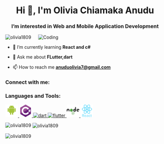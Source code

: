 <h1 align="center">Hi 👋, I'm Olivia Chiamaka Anudu</h1>
<h3 align="center">I’m interested in Web and Mobile Application Development</h3>
<img align="right" alt= "Coding" width="400" src="" >

<p align="left"> <img src="https://github.com/Olivia1809/Olivia1809/blob/main/programmer.gif" alt="olivia1809" /> </p>

- 🌱 I’m currently learning **React and c#**

- 💬 Ask me about **FLutter,dart**

- 📫 How to reach me **anuduolivia7@gmail.com**

<h3 align="left">Connect with me:</h3>
<p align="left">
</p>

<h3 align="left">Languages and Tools:</h3>
<p align="left"> <a href="https://developer.android.com" target="_blank" rel="noreferrer"> <img src="https://raw.githubusercontent.com/devicons/devicon/master/icons/android/android-original-wordmark.svg" alt="android" width="40" height="40"/> </a> <a href="https://www.w3schools.com/cs/" target="_blank" rel="noreferrer"> <img src="https://raw.githubusercontent.com/devicons/devicon/master/icons/csharp/csharp-original.svg" alt="csharp" width="40" height="40"/> </a> <a href="https://dart.dev" target="_blank" rel="noreferrer"> <img src="https://www.vectorlogo.zone/logos/dartlang/dartlang-icon.svg" alt="dart" width="40" height="40"/> </a> <a href="https://flutter.dev" target="_blank" rel="noreferrer"> <img src="https://www.vectorlogo.zone/logos/flutterio/flutterio-icon.svg" alt="flutter" width="40" height="40"/> </a> <a href="https://nodejs.org" target="_blank" rel="noreferrer"> <img src="https://raw.githubusercontent.com/devicons/devicon/master/icons/nodejs/nodejs-original-wordmark.svg" alt="nodejs" width="40" height="40"/> </a> <a href="https://reactjs.org/" target="_blank" rel="noreferrer"> <img src="https://raw.githubusercontent.com/devicons/devicon/master/icons/react/react-original-wordmark.svg" alt="react" width="40" height="40"/> </a> </p>

<p><img align="left" src="https://github-readme-stats.vercel.app/api/top-langs?username=olivia1809&show_icons=true&locale=en&layout=compact" alt="olivia1809" /></p>

<p>&nbsp;<img align="center" src="https://github-readme-stats.vercel.app/api?username=olivia1809&show_icons=true&locale=en" alt="olivia1809" /></p>

<p><img align="center" src="https://github-readme-streak-stats.herokuapp.com/?user=olivia1809&" alt="olivia1809" /></p>
